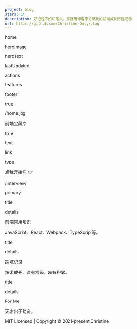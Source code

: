 ```yaml
---
project: blog
stars: 14
description: 好记性不如烂笔头，那就用博客来记录我的前端成长历程吧😜
url: https://github.com/Christine-Only/blog
---
```


home

heroImage

heroText

lastUpdated

actions

features

footer

true

/home.jpg

前端宝藏库

true

text

link

type

点我开始吧 👉

/interview/

primary

title

details

前端常用知识

JavaScript、React、Webpack、TypeScript等。

title

details

踩坑记录

技术成长，没有捷径，唯有积累。

title

details

For Me

天才出于勤奋。

MIT Licensed | Copyright © 2021-present Christine

